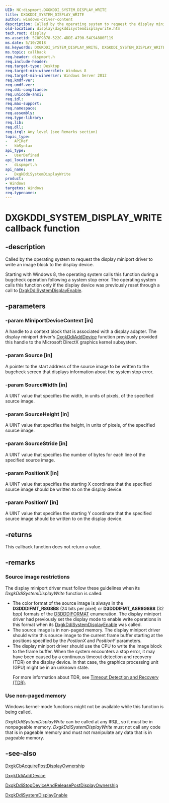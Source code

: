 ```yaml
---
UID: NC:dispmprt.DXGKDDI_SYSTEM_DISPLAY_WRITE
title: DXGKDDI_SYSTEM_DISPLAY_WRITE
author: windows-driver-content
description: Called by the operating system to request the display miniport driver to write an image block to the display device.
old-location: display\dxgkddisystemdisplaywrite.htm
tech.root: display
ms.assetid: 5C0F9878-522C-4DDE-A790-54C94880F119
ms.date: 5/10/2018
ms.keywords: DXGKDDI_SYSTEM_DISPLAY_WRITE, DXGKDDI_SYSTEM_DISPLAY_WRITE callback, DxgkDdiSystemDisplayWrite, DxgkDdiSystemDisplayWrite callback function [Display Devices], display.dxgkddisystemdisplaywrite, dispmprt/DxgkDdiSystemDisplayWrite
ms.topic: callback
req.header: dispmprt.h
req.include-header: 
req.target-type: Desktop
req.target-min-winverclnt: Windows 8
req.target-min-winversvr: Windows Server 2012
req.kmdf-ver: 
req.umdf-ver: 
req.ddi-compliance: 
req.unicode-ansi: 
req.idl: 
req.max-support: 
req.namespace: 
req.assembly: 
req.type-library: 
req.lib: 
req.dll: 
req.irql: Any level (see Remarks section)
topic_type:
-	APIRef
-	kbSyntax
api_type:
-	UserDefined
api_location:
-	dispmprt.h
api_name:
-	DxgkDdiSystemDisplayWrite
product:
- Windows
targetos: Windows
req.typenames: 
---
```


# DXGKDDI_SYSTEM_DISPLAY_WRITE callback function


## -description


Called by the operating system to request the display miniport driver to write an image block to the display device.

Starting with Windows 8, the operating system calls this function during a bugcheck operation following a system stop error. The operating system calls this function only if the display device was previously reset through a call to <a href="https://msdn.microsoft.com/D938F7F4-E1FA-4C63-A31D-5ED160276565">DxgkDdiSystemDisplayEnable</a>.


## -parameters




### -param MiniportDeviceContext [in]

A handle to a context block that is associated with a display adapter. The display miniport driver's <a href="https://msdn.microsoft.com/5fd4046f-54c3-4dfc-8d51-0d9ebcde0bea">DxgkDdiAddDevice</a> function previously provided this handle to the Microsoft DirectX graphics kernel subsystem.




### -param Source [in]

A pointer to the start address of the source image to be written to the bugcheck screen that displays information about the system stop error.


### -param SourceWidth [in]

A UINT value that specifies the width, in units of pixels, of the specified source image.


### -param SourceHeight [in]

A UINT value that specifies the height, in units of pixels, of the specified source image.


### -param SourceStride [in]

A UINT value that specifies the number of bytes for each line of the specified source image.


### -param PositionX [in]

A UINT value that specifies the starting X coordinate that the specified source image should be written to on the display device.


### -param PositionY [in]

A UINT value that specifies the starting Y coordinate that the specified source image should be written to on the display device.


## -returns



This callback function does not return a value.




## -remarks



<h3><a id="Source_image_restrictions"></a><a id="source_image_restrictions"></a><a id="SOURCE_IMAGE_RESTRICTIONS"></a>Source image restrictions</h3>
The display miniport driver must follow these guidelines when its <i>DxgkDdiSystemDisplayWrite</i> function is called:

<ul>
<li>
The color format of the source image is always in the <b>D3DDDIFMT_R8G8B8</b> (24 bits per pixel) or <b>D3DDDIFMT_A8R8G8B8</b> (32 bpp) formats of the <a href="https://msdn.microsoft.com/library/windows/hardware/ff544312">D3DDDIFORMAT</a> enumeration. The display miniport driver had previously set the display mode to enable write operations in this format when its <a href="https://msdn.microsoft.com/D938F7F4-E1FA-4C63-A31D-5ED160276565">DxgkDdiSystemDisplayEnable</a> was called.

</li>
<li>
The source image is in non-paged memory. The display miniport driver should write this source image to the current frame buffer starting at the positions specified by the <i>PostionX</i> and <i>PositionY</i> parameters.

</li>
<li>
	The display miniport driver should use the CPU to write the image block to the frame buffer. When the system encounters a stop error, it may have been caused by a continuous timeout detection and recovery (TDR) on the display device.  In that case, the graphics processing unit (GPU) might be in an unknown state.

For more information about TDR, see <a href="https://msdn.microsoft.com/f410eec7-026f-41e0-8c60-72f651659ead">Timeout Detection and Recovery (TDR)</a>.

</li>
</ul>
<h3><a id="Use_non-paged_memory"></a><a id="use_non-paged_memory"></a><a id="USE_NON-PAGED_MEMORY"></a>Use non-paged memory</h3>
Windows kernel-mode functions might not be available while this function is being called.

<i>DxgkDdiSystemDisplayWrite</i> can be called at any IRQL, so it must be in nonpageable memory. <i>DxgkDdiSystemDisplayWrite</i> must not call any code that is in pageable memory and must not manipulate any data that is in pageable memory.




## -see-also




<a href="https://msdn.microsoft.com/6454adb3-c958-467b-acbc-b8937b98cd57">DxgkCbAcquirePostDisplayOwnership</a>



<a href="https://msdn.microsoft.com/5fd4046f-54c3-4dfc-8d51-0d9ebcde0bea">DxgkDdiAddDevice</a>



<a href="https://msdn.microsoft.com/6AF170BF-C422-4340-8935-31A4D4F3EFA5">DxgkDdiStopDeviceAndReleasePostDisplayOwnership</a>



<a href="https://msdn.microsoft.com/D938F7F4-E1FA-4C63-A31D-5ED160276565">DxgkDdiSystemDisplayEnable</a>
 

 

